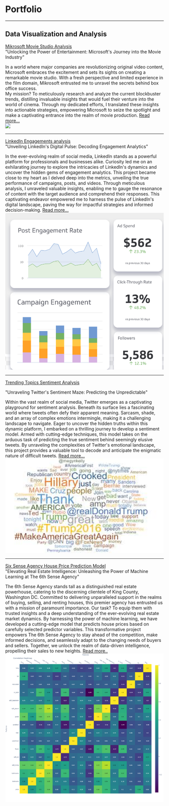 # **Portfolio**

---

## Data Visualization and Analysis

[Mikrosoft Movie Studio Analysis](https://github.com/kithinji007/Microsoft-Movie-Studio-Analysis) <br>
"Unlocking the Power of Entertainment: Microsoft's Journey into the Movie Industry"

In a world where major companies are revolutionizing original video content, Microsoft embraces the excitement and sets its sights on creating a remarkable movie studio. With a fresh perspective and limited experience in the film domain, Mikrosoft entrusted me to unravel the secrets behind box office success. <br>My mission? To meticulously research and analyze the current blockbuster trends, distilling invaluable insights that would fuel their venture into the world of cinema. Through my dedicated efforts, I translated these insights into actionable strategies, empowering Microsoft to seize the spotlight and make a captivating entrance into the realm of movie production. [Read more...](https://github.com/kithinji007/Microsoft-Movie-Studio-Analysis) <br>
<img src="https://github.com/kithinji007/Microsoft-Movie-Studio-Analysis/blob/main/img1.jpg?raw=true"/>


---
[LinkedIn Engagements analysis](https://github.com/kithinji007/BI/blob/main/TJ%20Linkedin.pbix) <br>
"Unveiling LinkedIn's Digital Pulse: Decoding Engagement Analytics"

In the ever-evolving realm of social media, LinkedIn stands as a powerful platform for professionals and businesses alike. Curiosity led me on an exhilarating journey to explore the intricacies of LinkedIn's dynamics and uncover the hidden gems of engagement analytics. This project became close to my heart as I delved deep into the metrics, unveiling the true performance of campaigns, posts, and videos. Through meticulous analysis, I unraveled valuable insights, enabling me to gauge the resonance of content with the target audience and comprehend their responses. This captivating endeavor empowered me to harness the pulse of LinkedIn's digital landscape, paving the way for impactful strategies and informed decision-making. [Read more...](https://github.com/kithinji007/BI/blob/main/TJ%20Linkedin.pbix)<br>
<img src="images/linkedin.png?raw=true"/>



---
[Trending Topics Sentiment Analysis](https://github.com/kithinji007/Trending-Topics-Sentiment-Analysis)<br>

"Unraveling Twitter's Sentiment Maze: Predicting the Unpredictable"

Within the vast realm of social media, Twitter emerges as a captivating playground for sentiment analysis. Beneath its surface lies a fascinating world where tweets often defy their apparent meaning. Sarcasm, shade, and an array of complex emotions intermingle, making it a challenging landscape to navigate. Eager to uncover the hidden truths within this dynamic platform, I embarked on a thrilling journey to develop a sentiment model. Armed with cutting-edge techniques, this model takes on the arduous task of predicting the true sentiment behind seemingly elusive tweets. By unraveling the complexities of Twitter's emotional landscape, this project provides a valuable tool to decode and anticipate the enigmatic nature of difficult tweets. [Read more...](https://github.com/kithinji007/Trending-Topics-Sentiment-Analysis)<br>
<img src="images/senti.jpeg?raw=true" width="600" height="300"/>


---

[Six Sense Agency House Price Prediction Model](https://github.com/kithinji007/Six-Sense-Agency-Hse-price-prediction-model)<br>
"Elevating Real Estate Intelligence: Unleashing the Power of Machine Learning at The 6th Sense Agency"

The 6th Sense Agency stands tall as a distinguished real estate powerhouse, catering to the discerning clientele of King County, Washington DC. Committed to delivering unparalleled support in the realms of buying, selling, and renting houses, this premier agency has entrusted us with a mission of paramount importance. Our task? To equip them with trusted insights and a deep understanding of the ever-evolving real estate market dynamics. By harnessing the power of machine learning, we have developed a cutting-edge model that predicts house prices based on carefully selected predictor variables. This transformative project empowers The 6th Sense Agency to stay ahead of the competition, make informed decisions, and seamlessly adapt to the changing needs of buyers and sellers. Together, we unlock the realm of data-driven intelligence, propelling their sales to new heights. [Read more..](https://github.com/kithinji007/Six-Sense-Agency-Hse-price-prediction-model)<br>
<img src="images/HseModel.png?raw=true">